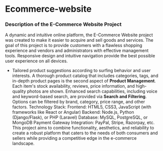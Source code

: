 # Ecommerce-website
### **Description of the E-Commerce Website Project**

A dynamic and intuitive online platform, the E-Commerce Website project was created to make it easier to acquire and sell goods and services. The goal of this project is to provide customers with a flawless shopping experience and vendors and administrators with effective management tools. 
   Responsive design and intuitive navigation provide the best possible user experience on all devices.
   - Tailored product suggestions according to surfing behavior and user interests.
A thorough product catalog that includes categories, tags, and in-depth product pages is the second aspect of **Product Management**.
   Each item's stock availability, reviews, price information, and high-quality photos are shown.
Enhanced search capabilities, including voice and keyword-based search, are provided via **Search and Filtering**.
   Options can be filtered by brand, category, price range, and other factors.
Technology Stack:
Frontend: HTML5, CSS3, JavaScript (with frameworks like React or Angular)
Backend: Node.js, Python (Django/Flask), or PHP (Laravel)
Database: MySQL, PostgreSQL, or MongoDB
Payment Gateway Integration: PayPal, Stripe, Razorpay, etc.
This project aims to combine functionality, aesthetics, and reliability to create a robust platform that caters to the needs of both consumers and sellers while providing a competitive edge in the e-commerce landscape.
